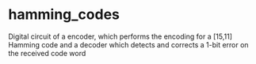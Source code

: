 # hamming_codes

Digital circuit of a encoder, which performs the encoding for a [15,11] Hamming code and a decoder which detects and corrects a 1-bit error on the received code word
